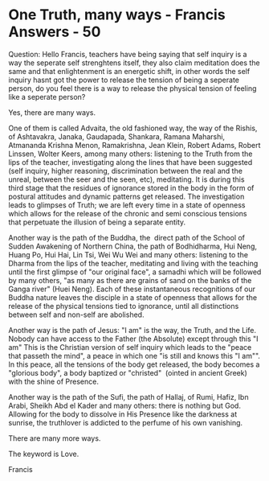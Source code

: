 # One Truth, many ways - Francis Answers - 50

Question: Hello Francis, teachers have being saying that self inquiry is a way the seperate self strenghtens itself, they also claim meditation does the same and that enlightenment is an energetic shift, in other words the self inquiry hasnt got the power to release the tension of being a seperate person, do you feel there is a way to release the physical tension of feeling like a seperate person?&nbsp;

Yes, there are many ways.&nbsp;

One of them is called Advaita, the old fashioned way, the way of the Rishis, of Ashtavakra, Janaka, Gaudapada, Shankara, Ramana Maharshi, Atmananda Krishna Menon, Ramakrishna, Jean Klein, Robert Adams, Robert Linssen, Wolter Keers, among many others: listening to the Truth from the lips of the teacher, investigating along the lines that have been suggested (self inquiry, higher reasoning, discrimination between the real and the unreal, between the seer and the seen, etc), meditating. It is during this third stage that the residues of ignorance stored in the body in the form of postural attitudes and dynamic patterns get released. The investigation leads to glimpses of Truth; we are left every time in a state of openness which allows for the release of the chronic and semi conscious tensions that perpetuate the illusion of being a separate entity.&nbsp;

Another way is the path of the Buddha, the&nbsp; direct path of the School of Sudden Awakening of Northern China, the path of Bodhidharma, Hui Neng, Huang Po, Hui Hai, Lin Tsi, Wei Wu Wei and many others: listening to the Dharma from the lips of the teacher, meditating and living with the teaching until the first glimpse of &quot;our original face&quot;, a samadhi which will be followed by many others, &quot;as many as there are grains of sand on the banks of the Ganga river&quot; (Huei Neng). Each of these instantaneous recognitions of our Buddha nature leaves the disciple in a state of openness that allows for the release of the physical tensions tied to ignorance, until all distinctions between self and non-self are abolished.

Another way is the path of Jesus: &quot;I am&quot; is the way, the Truth, and the Life. Nobody can have access to the Father (the Absolute) except through this &quot;I am&quot; This is the Christian version of self inquiry which leads to the &quot;peace that passeth the mind&quot;, a peace in which one &quot;is still and knows this &quot;I am&quot;&quot;. In this peace, all the tensions of the body get released, the body becomes a &quot;glorious body&quot;, a body baptized or &quot;christed&quot;&nbsp; (ointed in ancient Greek) with the shine of Presence.

Another way is the path of the Sufi, the path of Hallaj, of Rumi, Hafiz, Ibn Arabi, Sheikh Abd el Kader and many others: there is nothing but God. Allowing for the body to dissolve in His Presence like the darkness at sunrise, the truthlover is addicted to the perfume of his own vanishing.&nbsp;

There are many more ways.&nbsp;

The keyword is Love.

Francis




